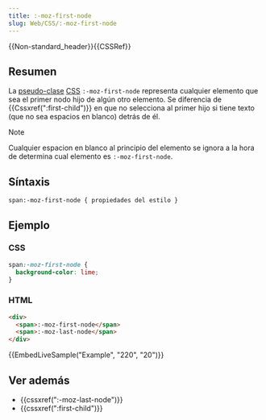 ```yaml
---
title: :-moz-first-node
slug: Web/CSS/:-moz-first-node
---
```


{{Non-standard_header}}{{CSSRef}}

## Resumen

La [pseudo-clase](/es/docs/Web/CSS/Pseudo-classes) [CSS](/es/docs/Web/CSS) `:-moz-first-node` representa cualquier elemento que sea el primer nodo hijo de algún otro elemento. Se diferencia de {{Cssxref(":first-child")}} en que no selecciona al primer hijo si tiene texto (que no sea espacios en blanco) detrás de él.

> [!NOTE]
> Cualquier espacion en blanco al principio del elemento se ignora a la hora de determina cual elemento es `:-moz-first-node`.

## Síntaxis

```
span:-moz-first-node { propiedades del estilo }
```

## Ejemplo

### CSS

```css
span:-moz-first-node {
  background-color: lime;
}
```

### HTML

```html
<div>
  <span>:-moz-first-node</span>
  <span>:-moz-last-node</span>
</div>
```

{{EmbedLiveSample("Example", "220", "20")}}

## Ver además

- {{cssxref(":-moz-last-node")}}
- {{cssxref(":first-child")}}
